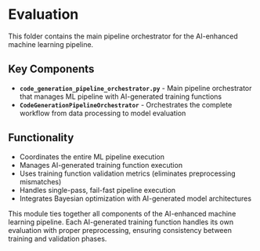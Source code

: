# Evaluation

This folder contains the main pipeline orchestrator for the AI-enhanced machine learning pipeline.

## Key Components

- **`code_generation_pipeline_orchestrator.py`** - Main pipeline orchestrator that manages ML pipeline with AI-generated training functions
- **`CodeGenerationPipelineOrchestrator`** - Orchestrates the complete workflow from data processing to model evaluation

## Functionality

- Coordinates the entire ML pipeline execution
- Manages AI-generated training function execution
- Uses training function validation metrics (eliminates preprocessing mismatches)
- Handles single-pass, fail-fast pipeline execution
- Integrates Bayesian optimization with AI-generated model architectures

This module ties together all components of the AI-enhanced machine learning pipeline. Each AI-generated training function handles its own evaluation with proper preprocessing, ensuring consistency between training and validation phases.